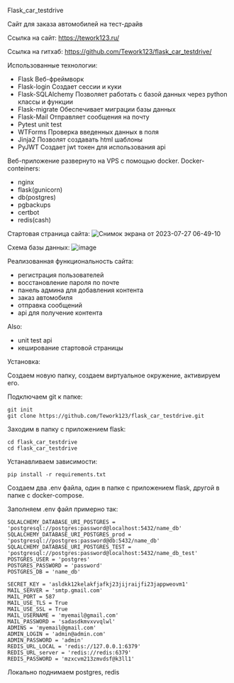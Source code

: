 Flask_car_testdrive

Сайт для заказа автомобилей на тест-драйв

Ссылка на сайт:
https://tework123.ru/

Ссылка на гитхаб:
https://github.com/Tework123/flask_car_testdrive/

Использованные технологии:
- Flask
Веб-фреймворк
- Flask-login
Создает сессии и куки
- Flask-SQLAlchemy
Позволяет работать с базой данных через python классы и функции
- Flask-migrate
Обеспечивает миграции базы данных
- Flask-Mail
Отправляет сообщения на почту
- Pytest
unit test
- WTForms
Проверка введенных данных в поля
- Jinja2
Позволят создавать html шаблоны
- PyJWT
Создает jwt токен для использования api


Веб-приложение развернуто на VPS с помощью docker.
Docker-conteiners: 
- nginx 
- flask(gunicorn)
- db(postgres)
- pgbackups
- certbot
- redis(cash)

Стартовая страница сайта:
![Снимок экрана от 2023-07-27 06-49-10](https://github.com/Tework123/flask_car_testdrive/assets/115368408/41092a64-75d8-4f61-93e9-a3c7ba5b6d0e)


Схема базы данных:
![image](https://github.com/Tework123/flask_car_testdrive/assets/115368408/6c15c61f-46a7-472a-88e3-482a0f171769)

Реализованная функциональность сайта:
- регистрация пользователей
- восстановление пароля по почте
- панель админа для добавления контента
- заказ автомобиля
- отправка сообщений
- api для получение контента

Also:
- unit test api
- кеширование стартовой страницы

Установка:

Создаем новую папку, создаем виртуальное окружение, активируем его.

Подключаем git к папке:

    git init 
    git clone https://github.com/Tework123/flask_car_testdrive.git
    
Заходим в папку с приложением flask:

    cd flask_car_testdrive
    cd flask_car_testdrive
    
Устанавливаем зависимости:

    pip install -r requirements.txt

Создаем два .env файла, один в папке с приложением flask, другой в папке с docker-compose.

Заполняем .env файл примерно так:

    SQLALCHEMY_DATABASE_URI_POSTGRES = 'postgresql://postgres:password@localhost:5432/name_db'
    SQLALCHEMY_DATABASE_URI_POSTGRES_prod = 'postgresql://postgres:password@db:5432/name_db'
    SQLALCHEMY_DATABASE_URI_POSTGRES_TEST = 'postgresql://postgres:password@localhost:5432/name_db_test'
    POSTGRES_USER = 'postgres'
    POSTGRES_PASSWORD = 'password'
    POSTGRES_DB = 'name_db'

    SECRET_KEY = 'asldkk12kelakfjafkj23jijraijfi23jappweovm1'
    MAIL_SERVER = 'smtp.gmail.com'
    MAIL_PORT = 587
    MAIL_USE_TLS = True
    MAIL_USE_SSL = True
    MAIL_USERNAME = 'myemail@gmail.com'
    MAIL_PASSWORD = 'sadasdkmvxvvqlwl'
    ADMINS = 'myemail@gmail.com'
    ADMIN_LOGIN = 'admin@admin.com'
    ADMIN_PASSWORD = 'admin'
    REDIS_URL_LOCAL = 'redis://127.0.0.1:6379'
    REDIS_URL_server = 'redis://redis:6379'
    REDIS_PASSWORD = 'mzxcvm213zmvdsf@k3ll1'

Локально поднимаем postgres, redis
